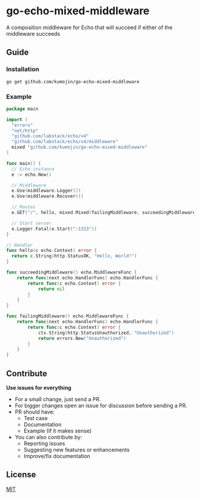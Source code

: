 # go-echo-mixed-middleware
A composition middleware for Echo that will succeed if either of the middleware succeeds

## Guide
### Installation

```
go get github.com/kumojin/go-echo-mixed-middleware
```

### Example
```go
package main

import (
  "errors"
  "net/http"
  "github.com/labstack/echo/v4"
  "github.com/labstack/echo/v4/middleware"
  mixed "github.com/kumojin/go-echo-mixed-middleware"
)

func main() {
  // Echo instance
  e := echo.New()

  // Middleware
  e.Use(middleware.Logger())
  e.Use(middleware.Recover())

  // Routes
  e.GET("/", hello, mixed.Mixed(failingMiddleware, succeedingMiddleware))

  // Start server
  e.Logger.Fatal(e.Start(":1323"))
}

// Handler
func hello(c echo.Context) error {
  return c.String(http.StatusOK, "Hello, World!")
}

func succeedingMiddleware() echo.MiddlewareFunc {
	return func(next echo.HandlerFunc) echo.HandlerFunc {
		return func(c echo.Context) error {
			return nil
		}
	}
}

func failingMiddleware() echo.MiddlewareFunc {
	return func(next echo.HandlerFunc) echo.HandlerFunc {
		return func(c echo.Context) error {
            ctx.String(http.StatusUnauthorized, "Unauthorized")
			return errors.New("Unauthorized")
		}
	}
}
```

## Contribute

**Use issues for everything**

- For a small change, just send a PR.
- For bigger changes open an issue for discussion before sending a PR.
- PR should have:
  - Test case
  - Documentation
  - Example (If it makes sense)
- You can also contribute by:
  - Reporting issues
  - Suggesting new features or enhancements
  - Improve/fix documentation

## License

[MIT](https://github.com/kumojin/go-echo-mixed-middleware/blob/main/LICENSE)
